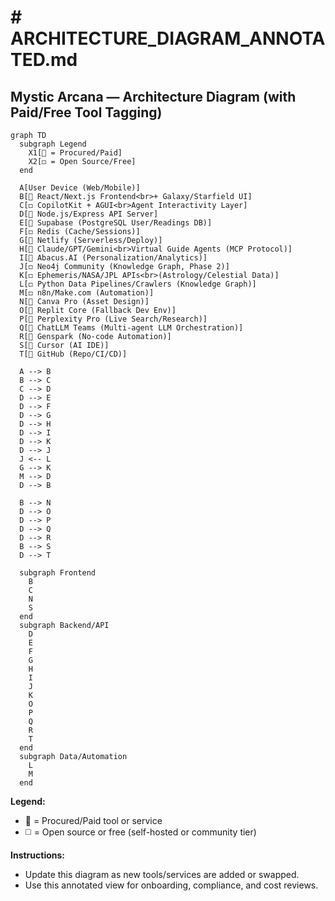 # # ARCHITECTURE_DIAGRAM_ANNOTATED.md

## Mystic Arcana — Architecture Diagram (with Paid/Free Tool Tagging)

```mermaid
graph TD
  subgraph Legend
    X1[🔷 = Procured/Paid]
    X2[◻️ = Open Source/Free]
  end

  A[User Device (Web/Mobile)]
  B[🔷 React/Next.js Frontend<br>+ Galaxy/Starfield UI]
  C[◻️ CopilotKit + AGUI<br>Agent Interactivity Layer]
  D[🔷 Node.js/Express API Server]
  E[🔷 Supabase (PostgreSQL User/Readings DB)]
  F[◻️ Redis (Cache/Sessions)]
  G[🔷 Netlify (Serverless/Deploy)]
  H[🔷 Claude/GPT/Gemini<br>Virtual Guide Agents (MCP Protocol)]
  I[🔷 Abacus.AI (Personalization/Analytics)]
  J[◻️ Neo4j Community (Knowledge Graph, Phase 2)]
  K[◻️ Ephemeris/NASA/JPL APIs<br>(Astrology/Celestial Data)]
  L[◻️ Python Data Pipelines/Crawlers (Knowledge Graph)]
  M[◻️ n8n/Make.com (Automation)]
  N[🔷 Canva Pro (Asset Design)]
  O[🔷 Replit Core (Fallback Dev Env)]
  P[🔷 Perplexity Pro (Live Search/Research)]
  Q[🔷 ChatLLM Teams (Multi-agent LLM Orchestration)]
  R[🔷 Genspark (No-code Automation)]
  S[🔷 Cursor (AI IDE)]
  T[🔷 GitHub (Repo/CI/CD)]

  A --> B
  B --> C
  C --> D
  D --> E
  D --> F
  D --> G
  D --> H
  D --> I
  D --> K
  D --> J
  J <-- L
  G --> K
  M --> D
  D --> B

  B --> N
  D --> O
  D --> P
  D --> Q
  D --> R
  B --> S
  D --> T

  subgraph Frontend
    B
    C
    N
    S
  end
  subgraph Backend/API
    D
    E
    F
    G
    H
    I
    J
    K
    O
    P
    Q
    R
    T
  end
  subgraph Data/Automation
    L
    M
  end
```

**Legend:**

- 🔷 = Procured/Paid tool or service
- ◻️ = Open source or free (self-hosted or community tier)

**Instructions:**

- Update this diagram as new tools/services are added or swapped.
- Use this annotated view for onboarding, compliance, and cost reviews.
